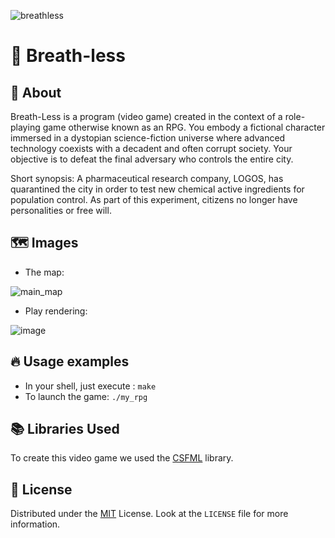 
![breathless](https://github.com/Epiteh/Breath-less/assets/114670767/63405ebe-c9a5-4799-96a0-f435924898e6)

# 🌃 Breath-less

## 📖 About

Breath-Less is a program (video game) created in the context of a role-playing game otherwise known as an RPG.
You embody a fictional character immersed in a dystopian science-fiction universe where advanced technology coexists
with a decadent and often corrupt society.
Your objective is to defeat the final adversary who controls the entire city.

Short synopsis:
A pharmaceutical research company, LOGOS, has quarantined the city in order to test new chemical active ingredients for population control. As part of this experiment, citizens no longer have personalities or free will.

## 🗺️ Images
- The map:
  
![main_map](https://github.com/Epiteh/Breath-less/assets/114670767/bd2486e4-e630-42f3-8ff7-6fa741886a05)

- Play rendering:

![image](https://github.com/Epiteh/Breath-less/assets/114670767/c3cb5bba-a2f9-4082-b811-30facc30b716)

## 🔥 Usage examples

- In your shell, just execute : ```make```
- To launch the game: ```./my_rpg```

## 📚 Libraries Used
To create this video game we used the [CSFML](https://www.sfml-dev.org/download/csfml/index-fr.php) library.

## 📕 License

Distributed under the [MIT](https://choosealicense.com/licenses/mit/) License. Look at the `LICENSE` file for more information.
